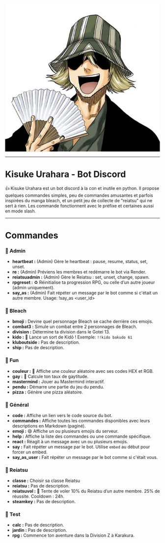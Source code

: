 ![kisuke](assets/kisuke.jpg)

---
# Kisuke Urahara - Bot Discord

👍 Kisuke Urahara est un bot discord à la con et inutile en python. Il propose quelques commandes simples, peu de commandes amusantes et parfois inspirées du manga bleach, et un petit jeu de collecte de "reiatsu" qui ne sert à rien. Les commande fonctionnent avec le préfixe et certaines aussi en mode slash.

---

# Commandes

### 📂 Admin
- **heartbeat :** (Admin) Gère le heartbeat : pause, resume, status, set, unset.
- **re :** (Admin) Préviens les membres et redémarre le bot via Render.
- **reiatsuadmin :** (Admin) Gère le Reiatsu : set, unset, change, spawn.
- **rpgreset :** ♻️ Réinitialise ta progression RPG, ou celle d’un autre joueur (admin uniquement).
- **say_as :** (Admin) Fait répéter un message par le bot comme si c'était un autre membre.
Usage: !say_as <user_id> <message>

### 📂 Bleach
- **bmoji :** Devine quel personnage Bleach se cache derrière ces emojis.
- **combat3 :** Simule un combat entre 2 personnages de Bleach.
- **division :** Détermine ta division dans le Gotei 13.
- **kido :** 🎼 Lance un sort de Kidō ! Exemple: `!!kido bakudo 61`
- **kluboutside :** Pas de description.
- **ship :** Pas de description.

### 📂 Fun
- **couleur :** 🎨 Affiche une couleur aléatoire avec ses codes HEX et RGB.
- **gay :** 🌈 Calcule ton taux de gaytitude.
- **mastermind :** Jouer au Mastermind interactif.
- **pendu :** Démarre une partie du jeu du pendu.
- **pizza :** Génère une pizza aléatoire.

### 📂 Général
- **code :** Affiche un lien vers le code source du bot.
- **commandes :** Affiche toutes les commandes disponibles avec leurs descriptions en Markdown (paginé).
- **emoji :** 😄 Affiche un ou plusieurs emojis du serveur.
- **help :** Affiche la liste des commandes ou une commande spécifique.
- **react :** Réagit à un message avec un ou plusieurs emojis.
- **say :** Fait répéter un message par le bot. Utilise `embed` au début pour forcer un embed.
- **say_as_user :** Fait répéter un message par le bot comme si c'était vous.

### 📂 Reiatsu
- **classe :** Choisir sa classe Reiatsu
- **reiatsu :** Pas de description.
- **reiatsuvol :** 💠 Tente de voler 10% du Reiatsu d’un autre membre. 25% de réussite. Cooldown : 24h.
- **steamkey :** Pas de description.

### 📂 Test
- **calc :** Pas de description.
- **jardin :** Pas de description.
- **rpg :** Commence ton aventure dans la Division Z à Karakura.
